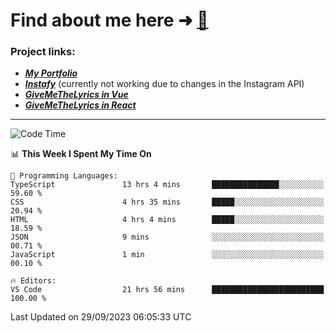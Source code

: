 # Find about me here ➜ [🧑](https://pauabella.dev)

### Project links:
- ***[My Portfolio](https://pauabella.dev)***
- ***[Instafy](https://instafy.me)*** (currently not working due to changes in the Instagram API)
- ***[GiveMeTheLyrics in Vue](https://lyrics.pauabella.dev)***
- ***[GiveMeTheLyrics in React](https://pauabella.dev/GiveMeTheLyrics)***

---
<!--START_SECTION:waka-->
![Code Time](http://img.shields.io/badge/Code%20Time-2%2C499%20hrs%2027%20mins-blue)

📊 **This Week I Spent My Time On** 

```text
💬 Programming Languages: 
TypeScript               13 hrs 4 mins       ███████████████░░░░░░░░░░   59.60 % 
CSS                      4 hrs 35 mins       █████░░░░░░░░░░░░░░░░░░░░   20.94 % 
HTML                     4 hrs 4 mins        █████░░░░░░░░░░░░░░░░░░░░   18.59 % 
JSON                     9 mins              ░░░░░░░░░░░░░░░░░░░░░░░░░   00.71 % 
JavaScript               1 min               ░░░░░░░░░░░░░░░░░░░░░░░░░   00.10 % 

🔥 Editors: 
VS Code                  21 hrs 56 mins      █████████████████████████   100.00 % 
```


 Last Updated on 29/09/2023 06:05:33 UTC
<!--END_SECTION:waka-->
